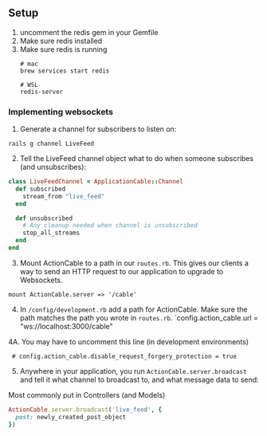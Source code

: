 ## Setup

1. uncomment the redis gem in your Gemfile
2. Make sure redis installed
3. Make sure redis is running
   ```
   # mac
   brew services start redis

   # WSL
   redis-server
   ```


### Implementing websockets

1. Generate a channel for subscribers to listen on:

`rails g channel LiveFeed`

2. Tell the LiveFeed channel object what to do when someone
subscribes (and unsubscribes):

```ruby
class LiveFeedChannel < ApplicationCable::Channel
  def subscribed
    stream_from "live_feed"
  end

  def unsubscribed
    # Any cleanup needed when channel is unsubscribed
    stop_all_streams
  end
end
```

3. Mount ActionCable to a path in our `routes.rb`. This gives our clients a way to send an HTTP request to our application to upgrade to Websockets.

`mount ActionCable.server => '/cable'`

4. In `/config/development.rb` add a path for ActionCable.
Make sure the path matches the path you wrote in `routes.rb`.
`config.action_cable.url = "ws://localhost:3000/cable"

4A. You may have to uncomment this line (in development environments)

`  # config.action_cable.disable_request_forgery_protection = true
`

5. Anywhere in your application, you run `ActionCable.server.broadcast` and tell it what channel to broadcast to, and what message data to send:

Most commonly put in Controllers (and Models)
```ruby
ActionCable.server.broadcast('live_feed', {
  post: newly_created_post_object
})
```
